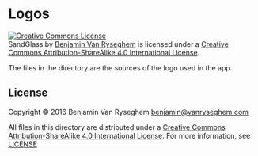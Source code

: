 # Logos

<a rel="license" href="http://creativecommons.org/licenses/by-sa/4.0/"><img alt="Creative Commons License" style="border-width:0" src="https://i.creativecommons.org/l/by-sa/4.0/88x31.png" /></a><br /><span xmlns:dct="http://purl.org/dc/terms/" property="dct:title">SandGlass</span> by <a xmlns:cc="http://creativecommons.org/ns#" href="benjamin.vanryseghem.com" property="cc:attributionName" rel="cc:attributionURL">Benjamin Van Ryseghem</a> is licensed under a <a rel="license" href="http://creativecommons.org/licenses/by-sa/4.0/">Creative Commons Attribution-ShareAlike 4.0 International License</a>.

The files in the directory are the sources of the logo used in the app.

## License

Copyright :copyright: 2016 Benjamin Van Ryseghem <benjamin@vanryseghem.com>

All files in this directory are distributed under a [Creative Commons
Attribution-ShareAlike 4.0 International License](http://creativecommons.org/licenses/by-sa/4.0/). For more information, see
  [LICENSE](./LICENSE)
